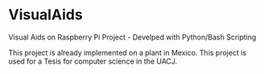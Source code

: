 # VisualAids
Visual Aids on Raspberry Pi Project - Develped with Python/Bash Scripting

This project is already implemented on a plant in Mexico.
This project is used for a Tesis for computer science in the UACJ.
